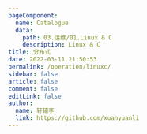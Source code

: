 ```yaml
---
pageComponent:
  name: Catalogue
  data:
    path: 03.运维/01.Linux & C
    description: Linux & C
title: 分布式
date: 2022-03-11 21:50:53
permalink: /operation/linuxc/
sidebar: false
article: false
comment: false
editLink: false
author:
  name: 轩辕李
  link: https://github.com/xuanyuanli
---
```

